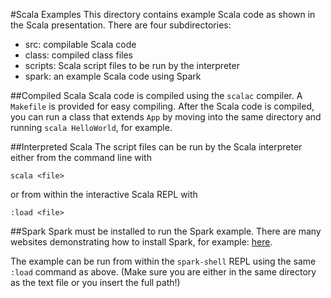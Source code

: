 #Scala Examples
This directory contains example Scala code as shown in the Scala presentation. There are four subdirectories:
- src: compilable Scala code
- class: compiled class files
- scripts: Scala script files to be run by the interpreter
- spark: an example Scala code using Spark 

##Compiled Scala
Scala code is compiled using the `scalac` compiler. A `Makefile` is provided for easy compiling. After the Scala code is compiled, you can run a class that extends `App` by moving into the same directory and running `scala HelloWorld`, for example.

##Interpreted Scala
The script files can be run by the Scala interpreter either from the command line with
```
scala <file>
```

or from within the interactive Scala REPL with
```
:load <file>
```

##Spark
Spark must be installed to run the Spark example. There are many websites demonstrating how to install Spark, for example: [here](https://www.tutorialspoint.com/apache_spark/apache_spark_installation.htm).

The example can be run from within the `spark-shell` REPL using the same `:load` command as above. (Make sure you are either in the same directory as the text file or you insert the full path!)
